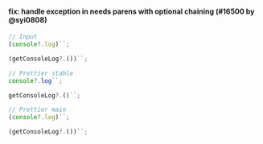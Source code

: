 <!--

1. Choose a folder based on which language your PR is for.

   - For JavaScript, choose `javascript/` etc.
   - For TypeScript specific syntax, choose `typescript/`.
   - If your PR applies to multiple languages, such as TypeScript/Flow, choose one folder and mention which languages it applies to.

2. In your chosen folder, create a file with your PR number: `XXXX.md`. For example: `typescript/6728.md`.

3. Copy the content below and paste it in your new file.

4. Fill in a title, the PR number and your user name.

5. Optionally write a description. Many times it’s enough with just sample code.

6. Change ```jsx to your language. For example, ```yaml.

7. Change the `// Input` and `// Prettier` comments to the comment syntax of your language. For example, `# Input`.

8. Choose some nice input example code. Paste it along with the output before and after your PR.

-->

#### fix: handle exception in needs parens with optional chaining (#16500 by @syi0808)

<!-- Optional description if it makes sense. -->

<!-- prettier-ignore -->
```jsx
// Input
(console?.log)``;

(getConsoleLog?.())``;

// Prettier stable
console?.log``;

getConsoleLog?.()``;

// Prettier main
(console?.log)``;

(getConsoleLog?.())``;
```
